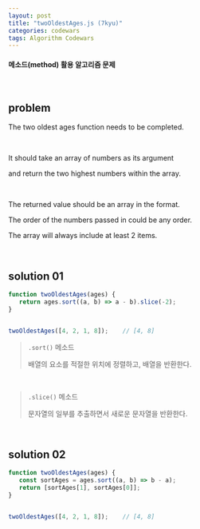 ```yaml
---
layout: post
title: "twoOldestAges.js (7kyu)"
categories: codewars
tags: Algorithm Codewars
---
```


#### 메소드(method) 활용 알고리즘 문제

<br>

## problem

The two oldest ages function needs to be completed.

<br>

It should take an array of numbers as its argument

and return the two highest numbers within the array.

<br>

The returned value should be an array in the format.

The order of the numbers passed in could be any order.

The array will always include at least 2 items.

<br>

## solution 01

```javascript
function twoOldestAges(ages) {
   return ages.sort((a, b) => a - b).slice(-2);
}


twoOldestAges([4, 2, 1, 8]);	// [4, 8]
```

> `.sort()` 메소드
>
> 배열의 요소를 적절한 위치에 정렬하고, 배열을 반환한다.

<br>

> `.slice()` 메소드
>
> 문자열의 일부를 추출하면서 새로운 문자열을 반환한다.

<br>

## solution 02

```javascript
function twoOldestAges(ages) {
   const sortAges = ages.sort((a, b) => b - a);
   return [sortAges[1], sortAges[0]];
}


twoOldestAges([4, 2, 1, 8]);	// [4, 8]
```

